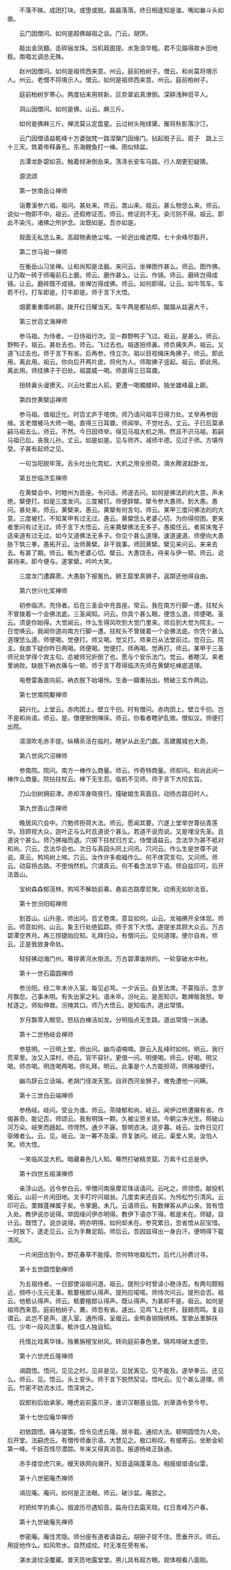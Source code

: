 <!-- { "loadSidebar": true } -->
　　不落不昧。成团打块。或堕或脱。磊磊落落。终日相逢知是谁。嘴如畚斗头如凿。

　　云门因僧问。如何是超佛越祖之谈。门云。胡饼。

　　敲出金凤髓。击碎骊龙珠。当机觌面提。水急浪华粗。君不见蹋得故乡田地稳。南唱北调总无殊。

　　赵州因僧问。如何是祖师西来意。州云。庭前柏树子。僧云。和尚莫将境示人。州云。老僧不将境示人。僧云。如何是祖师西来意。州云。庭前柏树子。

　　庭前柏树岁寒心。两度拈来用转新。叵奈翠岩真潦倒。深耕浅种诳平人。

　　洞山因僧问。如何是佛。山云。麻三斤。

　　如何是佛麻三斤。禅流莫认定盘星。云过树头拖绿黛。雁将秋影落沙汀。

　　云门因僧请益乾峰十方婆伽梵一路涅槃门因缘门。拈起扇子云。扇子　跳上三十三天。筑着帝释鼻孔。东海鲤鱼打一棒。雨似倾盆。

　　古潭龙卧碧如苔。触着倾湫倒岳来。荡涤长安车马路。行人胡更犯疑猜。

　　源流颂

　　第一世南岳让禅师

　　诣曹溪参六祖。祖问。甚处来。师云。嵩山来。祖云。甚么物恁么来。师云。说似一物即不中。祖云。还假修证否。师云。修证则不无。染污则不得。祖云。即此不染污。诸佛之所护念。汝既如是。吾亦如是。

　　觌面无私恁么来。高超物表绝尘埃。一轮迥出难遮障。七十余峰尽豁开。

　　第二世马祖一禅师

　　在衡岳山习坐禅。让和尚知是法器。来问云。坐禅图作甚么。师云。图作佛。让乃取一砖于师庵前石上磨。师云。磨作甚么。让云。作镜。师云。磨砖岂得成镜。让云。磨砖既不成镜。坐禅岂得成佛。师云。如何即得。让云。如牛驾车。车若不行。打车即是。打牛即是。师于言下大悟。

　　烟雾重重瘴岭巅。拨开红日耀当天。车牛两是都拈却。蹴蹋从兹遍大千。

　　第三世百丈海禅师

　　参马祖。为侍者。一日侍祖行次。见一群野鸭子飞过。祖云。是甚么。师云。野鸭子。祖云。甚处去也。师云。飞过去也。祖遂扭师鼻。师负痛失声。祖云。又道飞过去也。师于言下有省。后再参。侍立次。祖以目视绳床角拂子。师云。即此用。离此用。祖云。你向后开两片皮。将何为人。师取拂子竖起。祖云。即此用。离此用。师挂拂子于旧处。祖震威一喝。师直得三日耳聋。

　　扭转鼻头谩撩天。兴云吐雾出人前。更遭一喝髑髅碎。独坐雄峰最上巅。

　　第四世黄檗运禅师

　　参马祖。值祖迁化。时百丈庐于塔傍。师乃请问祖平日得力处。丈举再参因缘。言老僧被马大师一喝。直得三日耳聋。师闻举。不觉吐舌。丈云。子已后莫承嗣马祖去么。师云。不然。今日因师举。得见马祖大机之用。然且不识马祖。若嗣马祖已后。丧我儿孙。丈云。如是如是。见与师齐。减师半德。见过于师。方堪传受。子甚有起师之见。

　　一句当阳脱牢笼。舌头吐出化霓虹。大机之用全担荷。滴水腾波起卧龙。

　　第五世临济玄禅师

　　在黄檗会中。时睦州为首座。令问话。师遂去问。如何是佛法的的大意。声未绝。檗便打。如是三度发问。三度被打。师便辞檗。檗令参大愚师。到大愚。愚问。甚处来。师云。黄檗来。愚云。黄檗有何言句。师云。某甲三度问佛法的的大意。三度被打。不知某甲有过无过。愚云。黄檗恁么老婆心切。为你得彻困。更来者里问有过无过。师于言下大悟云。元来黄檗佛法无多子。愚搊住云。者尿床鬼子适来道有过无过。如今又道佛法无多子。你见个甚么道理。速道速道。师便向大愚胁下筑三拳。愚拓开云。汝师黄檗。非干我事。师回黄檗。檗见来问云。来来去去。有甚了期。师云。秪为老婆心切。檗云。大愚饶舌。待来与伊一顿。师云。说甚待来。即今便与。遂掌檗。吟吟大笑。

　　三度龙门遭霹雳。大愚胁下报冤仇。狮王窟里真狮子。返踯还他得自由。

　　第六世兴化奖禅师

　　初参临济。充侍者。后在三圣会中充首座。常云。我在南方行脚一遭。拄杖头不曾拨着一个会佛法底。三圣闻知。问云。你具个甚么眼。便恁么道。师便喝。圣云。须是你始得。大觉闻云。作么生得风吹到大觉门里来。师后到大觉为院主。一日觉唤云。我闻你道向南方行脚一遭。拄杖头不曾拨着一个会佛法底。你凭个甚么道理恁么道。师便喝。觉便打。师又喝。觉又打。师来日从法堂前过。觉召云。院主。我直下疑你昨日两喝。师便喝。觉便打。师再喝。觉再打。师云。某甲于三圣师兄处学得个宾主句。总被师兄折倒了也。愿与个安乐法门。觉云。者瞎汉。来者里纳败。缺脱下衲衣痛与一顿。师于言下荐得临济先师在黄檗吃棒底道理。

　　电卷雷轰直向前。衲衣脱下始堪怜。生香一瓣重拈出。劈破三玄作两边。

　　第七世南院颙禅师

　　嗣兴化。上堂云。赤肉团上。壁立千仞。时有僧问。赤肉团上。壁立千仞。岂不是和尚语。师云。是。僧便掀倒禅床。师云。你看者瞎驴乱做。僧拟议。师便打出院。

　　凛凛吹毛赤手提。纵横杀活在临时。瞎驴从此无门觑。高建魔城也大奇。

　　第八世风穴沼禅师

　　参南院。院问。南方一棒作么商量。师云。作奇特商量。师却问。和尚此间一棒作么商量。院拈拄杖云。棒下无生忍。临机不见师。师于言下大彻玄旨。

　　刀山剑树拥前津。赤却浑身晓夜行。撞破娘生真面目。动扬古路旧时人。

　　第九世首山念禅师

　　晚居风穴会中。穴勉师担荷大法。师云。愿闻其要。穴遂上堂举世尊拈青莲华。目顾视大众。迦叶正与么时且道说个甚么。若道不说而说。又是埋没先圣。且道说个甚么。师乃拂袖而退。穴掷下拄杖归方丈。侍僧请益云。念法华为甚不袛对和尚。穴云。念法华会也。次日与真园头同上问讯。穴问云。作么生是世尊不说说。真云。鹁鸠树上啼。穴云。汝作许多痴福作么。何不体究言句。又问师。师云。动容扬古路。不堕悄然机。穴谓真云。何不看念法华下语。师自兹印可。后开法首山。

　　宝树森森郁茂林。鹁鸠不解劫前春。悬岩古路摩尼聚。动用无如妙法音。

　　第十世汾阳昭禅师

　　到首山。山升座。师出问。百丈卷席。意旨如何。山云。龙袖拂开全体现。师云。师意如何。山云。象王行处绝狐踪。师于言下大悟。遂提坐具顾大众云。万古碧潭空界月。再三捞捷始应知。礼拜归众。有僧问云。见何道理。便尔自肯。师云。正是我放身命处。

　　轻轻拂动海门州。蓦拶黄河水倒流。万古碧潭谁辨的。一轮穿破水中秋。

　　第十一世石霜圆禅师

　　参汾阳。经二年未许入室。每见必骂。一夕诉云。自至法席。不蒙指示。念岁月飘忽。己事未明。有失出家之利。语未卒。汾叱云。是恶知识。敢裨贩我怒。举杖逐之。师拟伸救。汾掩其口。师乃大悟云。是知临济。道出常情。

　　岁月飘零入眼空。怒拈白棒活如龙。分明指点无生路。道出常情一派通。

　　第十二世杨岐会禅师

　　参慈明。一日明上堂。师出问。幽鸟语喃喃。辞云入乱峰时如何。明云。我行荒草里。汝又入深村。师云。官不容针。更借一问。明便喝。师云。好喝。明又喝。师亦喝。明连喝两喝。师礼拜。明云。此事是个人方能担荷。师拂袖便行。

　　幽鸟辞云立话端。老胡门径泼天宽。自非西河金狮子。难免遭他一问瞒。

　　第十三世白云端禅师

　　参杨岐。岐问。受业为谁。师云。茶陵郁和尚。岐云。闻伊过桥遭攧有省。作偈甚奇。能记否。师颂云。我有明珠一颗。久被尘劳关锁。今朝尘净光生。照破山河万朵。岐笑而趍起。师愕然。通夕不寐。黎明咨决。适岁暮。岐云。汝昨日见打驱傩者么。云。见。岐云。汝一筹不及渠。师复骇问。岐云。渠爱人笑。汝怕人笑。师大悟。

　　一笑临风显大机。暗藏春色几人知。蓦然打破精灵窟。万紫千红总是伊。

　　第十四世五祖演禅师

　　亲浮山远。远令参白云。举僧问南泉摩尼珠话请问。云叱之。师领悟。献投机偈云。山前一片闲田地。叉手叮咛问祖翁。几度卖来还自买。为怜松竹引清风。云印可云。栗棘蓬禅属子矣。令掌磨。未几。云语师云。有数禅客从庐山来。皆有悟入处。教伊说亦说得。举因缘问伊亦明得。教伊下语亦下得。秪是未在。师疑。自计云。既悟了。说亦说得。明亦明得。如何却未在。参究累日。忽省悟从前宝惜。一时放下。遂走见云。云为手舞足蹈。师后云。吾因兹得出一身白汗。便明得下载清风。

　　一片闲田古到今。野花春草不能侵。奈何特地栽松竹。后代儿孙费讨寻。

　　第十五世圆悟勤禅师

　　为五祖侍者。一日部使诣祖问道。祖云。提刑少时曾读小艳诗否。有两句颇相近。频呼小玉元无事。秪要檀郎认得声。提刑应喏喏。师侍次问云。提刑会否。祖云。他秪认得声。师云。秪要檀郎认得声。既认得声。为甚却不是。祖云。如何是祖师西来意。庭前柏树子。聻。师忽有省。遽出。见鸡飞上栏杆。鼓翅而鸣。复自谓云。此岂不是声。遂入室。通所得。呈偈云。金鸭香销锦绣帏。笙歌丛里醉扶归。少年一段风流事。秪许佳人独自知。

　　托情比戏离华锋。独著旃檀宝树风。转向庭前春色里。锦鸡啼破太虚空。

　　第十六世虎丘隆禅师

　　谒圆悟。悟问。见见之时。见非是见。见犹离见。见不能及。遂举拳云。还见么。师云。见。悟云。头上安头。师于言下脱然契证。悟叱云。见个甚么道理。师云。竹密不妨流水过。悟深肯之。

　　奴郎别后始承家。睡虎岩前露爪牙。谁识汉朝基业固。刘章酒令至今夸。

　　第十七世应庵华禅师

　　初依圆悟。痛与提策。悟令见虎丘隆。居半载。通彻大法。顿明圆悟为人处。后开堂。法嗣虎丘。有僧传师垂示语。大慧见之。极口称叹。有偈寄云。坐断金轮第一峰。千妖百怪尽潜踪。年来又得真消息。报道杨岐正脉通。

　　赤手搂空虎穴来。幔天铁网向潮开。知音遥隔蓬莱岛。相报琅琅语似雷。

　　第十八世密庵杰禅师

　　谒应庵。庵问。如何是正法眼。师云。破沙盆。庵颔之。

　　时把纶竿钓素心。烟波历尽遇知音。扁舟归去霜天晓。红日青峰万户春。

　　第十九世破庵先禅师

　　参密庵。庵住灵隐。师分座有道者请益云。胡狲子捉不住。愿垂开示。师云。用捉他作么。如风吹水。自然成纹。时无准在旁有省。

　　湛水波纹没覆藏。普天匝地露堂堂。男儿具有超方眼。觌体相看八面刚。

